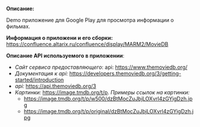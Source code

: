 **Описание:**

Demo приложение для Google Play для просмотра информации о фильмах.


**Информация о приложени и его сборки:** https://confluence.altarix.ru/confluence/display/MARM2/MovieDB


**Описание API используемого в приложении**: 

* *Сайт сервиса предоставляющего*: api: https://www.themoviedb.org/
* *Документация к api:* https://developers.themoviedb.org/3/getting-started/introduction
* *api:* https://api.themoviedb.org/3
* *Картинки:* https://image.tmdb.org/t/p. *Примеры ссылок на картинки:*
    * https://image.tmdb.org/t/p/w500/dzBtMocZuJbjLOXvrl4zGYigDzh.jpg
    * https://image.tmdb.org/t/p/original/dzBtMocZuJbjLOXvrl4zGYigDzh.jpg
